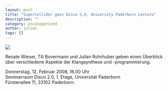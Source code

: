 ```yaml
---
layout: post
title: "SuperCollider goes Disco 2.0, University Paderborn Lecture"
description: ""
category: uncategorized
author: julian
tags: []
---
```

<p><img src="http://swiki.hfbk-hamburg.de:8888/MusicTechnology/uploads/887/scdisco2.gif"/></p>

Renate Wieser, Till Bovermann und Julian Rohrhuber geben einen Überblick über verschiedene Aspekte der Klangsynthese und -programmierung.

<p>Donnerstag, 12. Februar 2008, 16.00 Uhr<br />
Seminarraum Disco 2.0, 1. Etage, Universität Paderborn<br />
Fürstenallee 11, 33102 Paderborn.</p>
